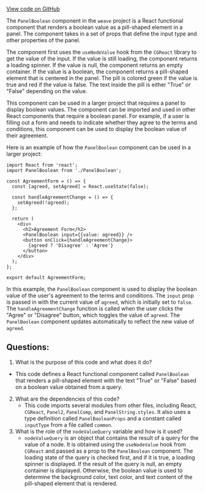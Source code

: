 [View code on GitHub](https://github.com/wandb/weave/weave-js/src/components/Panel2/PanelBoolean/Component.tsx)

The `PanelBoolean` component in the `weave` project is a React functional component that renders a boolean value as a pill-shaped element in a panel. The component takes in a set of props that define the input type and other properties of the panel. 

The component first uses the `useNodeValue` hook from the `CGReact` library to get the value of the input. If the value is still loading, the component returns a loading spinner. If the value is null, the component returns an empty container. If the value is a boolean, the component returns a pill-shaped element that is centered in the panel. The pill is colored green if the value is true and red if the value is false. The text inside the pill is either "True" or "False" depending on the value.

This component can be used in a larger project that requires a panel to display boolean values. The component can be imported and used in other React components that require a boolean panel. For example, if a user is filling out a form and needs to indicate whether they agree to the terms and conditions, this component can be used to display the boolean value of their agreement. 

Here is an example of how the `PanelBoolean` component can be used in a larger project:

```
import React from 'react';
import PanelBoolean from './PanelBoolean';

const AgreementForm = () => {
  const [agreed, setAgreed] = React.useState(false);

  const handleAgreementChange = () => {
    setAgreed(!agreed);
  };

  return (
    <div>
      <h2>Agreement Form</h2>
      <PanelBoolean input={{value: agreed}} />
      <button onClick={handleAgreementChange}>
        {agreed ? 'Disagree' : 'Agree'}
      </button>
    </div>
  );
};

export default AgreementForm;
```

In this example, the `PanelBoolean` component is used to display the boolean value of the user's agreement to the terms and conditions. The `input` prop is passed in with the current value of `agreed`, which is initially set to `false`. The `handleAgreementChange` function is called when the user clicks the "Agree" or "Disagree" button, which toggles the value of `agreed`. The `PanelBoolean` component updates automatically to reflect the new value of `agreed`.
## Questions: 
 1. What is the purpose of this code and what does it do?
   - This code defines a React functional component called `PanelBoolean` that renders a pill-shaped element with the text "True" or "False" based on a boolean value obtained from a query.
2. What are the dependencies of this code?
   - This code imports several modules from other files, including React, `CGReact`, `Panel2`, `PanelComp`, and `PanelString.styles`. It also uses a type definition called `PanelBooleanProps` and a constant called `inputType` from a file called `common`.
3. What is the role of the `nodeValueQuery` variable and how is it used?
   - `nodeValueQuery` is an object that contains the result of a query for the value of a node. It is obtained using the `useNodeValue` hook from `CGReact` and passed as a prop to the `PanelBoolean` component. The loading state of the query is checked first, and if it is true, a loading spinner is displayed. If the result of the query is null, an empty container is displayed. Otherwise, the boolean value is used to determine the background color, text color, and text content of the pill-shaped element that is rendered.